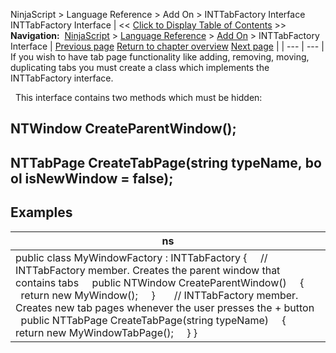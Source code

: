 ﻿
NinjaScript > Language Reference > Add On > INTTabFactory Interface
INTTabFactory Interface
| << [Click to Display Table of Contents](inttabfactory_class.md) >> **Navigation:**     [NinjaScript](ninjascript.md) > [Language Reference](language_reference_wip.md) > [Add On](add_on.md) > INTTabFactory Interface | [Previous page](iintervalprovider_barsperiod.md) [Return to chapter overview](add_on.md) [Next page](createparentwindow.md) |
| --- | --- |
If you wish to have tab page functionality like adding, removing, moving, duplicating tabs you must create a class which implements the INTTabFactory interface. 

 
This interface contains two methods which must be hidden:
 
## NTWindow CreateParentWindow();
## NTTabPage CreateTabPage(string typeName, bool isNewWindow = false);
## 
## Examples
| ns |
| --- |
| public class MyWindowFactory : INTTabFactory {      // INTTabFactory member. Creates the parent window that contains tabs      public NTWindow CreateParentWindow()      {          return new MyWindow();      }        // INTTabFactory member. Creates new tab pages whenever the user presses the + button      public NTTabPage CreateTabPage(string typeName)      {          return new MyWindowTabPage();      } } |
